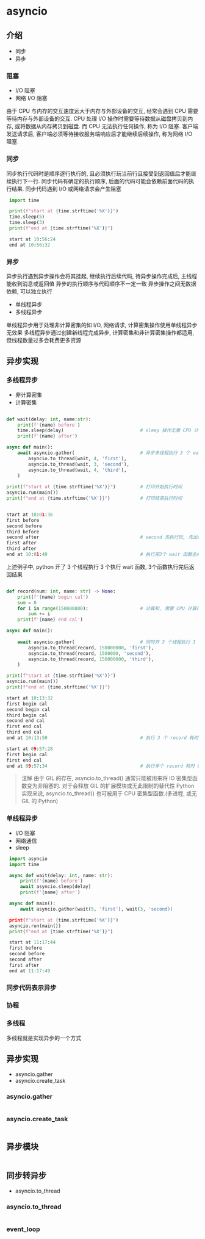 # asyncio

## 介绍

- 同步
- 异步

### 阻塞

- I/O 阻塞
- 网络 I/O 阻塞

由于 CPU 与内存的交互速度远大于内存与外部设备的交互, 经常会遇到 CPU 需要等待内存与外部设备的交互.
CPU 处理 I/O 操作时需要等待数据从磁盘拷贝到内存, 或将数据从内存拷贝到磁盘. 而 CPU 无法执行任何操作, 称为 I/O 阻塞.
客户端发送请求后, 客户端必须等待接收服务端响应后才能继续后续操作, 称为网络 I/O 阻塞.

### 同步

同步执行代码时是顺序逐行执行的, 且必须执行玩当前行且接受到返回值后才能继续执行下一行.
同步代码有确定的执行顺序, 后面的代码可能会依赖前面代码的执行结果.
同步代码遇到 I/O 或网络请求会产生阻塞

```python
 import time

 print(f"start at {time.strftime('%X')}")
 time.sleep(5)
 time.sleep(3)
 print(f"end at {time.strftime('%X')}")

 start at 10:56:24
 end at 10:56:32
```

### 异步

异步执行遇到异步操作会将其挂起, 继续执行后续代码, 待异步操作完成后, 主线程能收到消息或返回值
异步的执行顺序与代码顺序不一定一致
异步操作之间无数据依赖, 可以独立执行

- 单线程异步
- 多线程异步

单线程异步用于处理非计算密集的如 I/O, 网络请求, 计算密集操作使用单线程异步无效果
多线程异步通过创建新线程完成异步, 计算密集和非计算密集操作都适用, 但线程数量过多会耗费更多资源

## 异步实现

### 多线程异步

- 非计算密集
- 计算密集

```python

def wait(delay: int, name:str):
    print(f'{name} before')
    time.sleep(delay)                            # sleep 操作无需 CPU 计算资源(wait 是非计算密集的)
    print(f'{name} after')

async def main():
    await asyncio.gather(                        # 异步多线程执行 3 个 wait 函数
        asyncio.to_thread(wait, 4, 'first'),
        asyncio.to_thread(wait, 3, 'second'),
        asyncio.to_thread(wait, 4, 'third'),
    )
    
print(f"start at {time.strftime('%X')}")         # 打印开始执行时间
asyncio.run(main())
print(f"end at {time.strftime('%X')}")           # 打印结束执行时间


start at 10:01:36
first before
second before
third before                                     
second after                                     # second 先执行玩, 先出结果
first after
third after
end at 10:01:40                                  # 执行完3个 wait 函数总共耗时 4s
```

上述例子中, python 开了 3 个线程执行 3 个执行 wait 函数, 3个函数执行完后返回结果

```python

def record(num: int, name: str) -> None:
    print(f'{name} begin cal')
    sum = 0
    for i in range(150000000):                   # 计算和, 需要 CPU 计算(计算密集)
        sum += i
    print(f'{name} end cal')

async def main():
    
    await asyncio.gather(                        # 同时开 3 个线程执行 3 record 函数
        asyncio.to_thread(record, 150000000, 'first'),
        asyncio.to_thread(record, 1500000, 'second'),
        asyncio.to_thread(record, 150000000, 'third'),
    )

print(f"start at {time.strftime('%X')}")
asyncio.run(main())
print(f"end at {time.strftime('%X')}")

```

```python
start at 10:13:32
first begin cal
second begin cal
third begin cal
second end cal
first end cal
third end cal
end at 10:13:50                                  # 执行 3 个 record 耗时 18s

start at 09:57:28
first begin cal
first end cal
end at 09:57:34                                  # 执行单个 record 耗时 6s

```

> 注解 由于 GIL 的存在, asyncio.to_thread() 通常只能被用来将 IO 密集型函数变为非阻塞的.
> 对于会释放 GIL 的扩展模块或无此限制的替代性 Python 实现来说, asyncio.to_thread() 也可被用于 CPU 密集型函数.(多进程, 或无 GIL 的 Python)

### 单线程异步

- I/O 阻塞
- 网络通信
- sleep

```python
 import asyncio
 import time

 async def wait(delay: int, name: str):
     print(f'{name} before')
     await asyncio.sleep(delay)
     print(f'{name} after')

 async def main():
     await asyncio.gather(wait(5, 'first'), wait(3, 'second))

 print(f"start at {time.strftime('%X')}")
 asyncio.run(main())
 print(f"end at {time.strftime('%X')}")

 start at 11:17:44
 first before
 second before
 second after
 first after
 end at 11:17:49

```

### 同步代码表示异步

### 协程

### 多线程

多线程就是实现异步的一个方式

## 异步实现

- asyncio.gather
- asyncio.create_task

### asyncio.gather

```python

```

### asyncio.create_task

```python

```

## 异步模块

```python

```

## 同步转异步

- asyncio.to_thread

### asyncio.to_thread

```python

```

### event_loop
